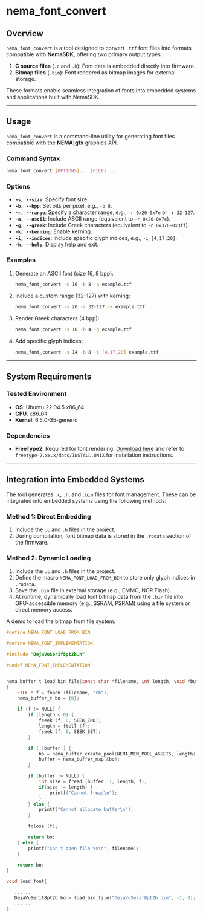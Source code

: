 
# nema_font_convert

## Overview
`nema_font_convert` is a tool designed to convert `.ttf` font files into formats compatible with **NemaSDK**, offering two primary output types:
1. **C source files** (`.c` and `.h`): Font data is embedded directly into firmware.
2. **Bitmap files** (`.bin`): Font rendered as bitmap images for external storage.

These formats enable seamless integration of fonts into embedded systems and applications built with NemaSDK.

---

## Usage

`nema_font_convert` is a command-line utility for generating font files compatible with the **NEMA|gfx** graphics API.

### Command Syntax
```bash
nema_font_convert [OPTIONS]... [FILE]...
```

### Options
- **`-s, --size`**: Specify font size.
- **`-b, --bpp`**: Set bits per pixel, e.g., `-b 8`.
- **`-r, --range`**: Specify a character range, e.g., `-r 0x20-0x7e` or `-r 32-127`.
- **`-a, --ascii`**: Include ASCII range (equivalent to `-r 0x20-0x7e`).
- **`-g, --greek`**: Include Greek characters (equivalent to `-r 0x370-0x3ff`).
- **`-k, --kerning`**: Enable kerning.
- **`-i, --indices`**: Include specific glyph indices, e.g., `-i [4,17,20]`.
- **`-h, --help`**: Display help and exit.

### Examples
1. Generate an ASCII font (size 16, 8 bpp):
   ```bash
   nema_font_convert -s 16 -b 8 -a example.ttf
   ```
2. Include a custom range (32-127) with kerning:
   ```bash
   nema_font_convert -s 20 -r 32-127 -k example.ttf
   ```
3. Render Greek characters (4 bpp):
   ```bash
   nema_font_convert -s 18 -b 4 -g example.ttf
   ```
4. Add specific glyph indices:
   ```bash
   nema_font_convert -s 14 -b 8 -i [4,17,20] example.ttf
   ```

---

## System Requirements

### Tested Environment
- **OS**: Ubuntu 22.04.5 x86_64  
- **CPU**: x86_64  
- **Kernel**: 6.5.0-35-generic  

### Dependencies
- **FreeType2**: Required for font rendering. [Download here](https://sourceforge.net/projects/freetype/files/) and refer to `freetype-2.xx.x/docs/INSTALL.UNIX` for installation instructions.

---

## Integration into Embedded Systems

The tool generates `.c`, `.h`, and `.bin` files for font management. These can be integrated into embedded systems using the following methods:

### Method 1: Direct Embedding
1. Include the `.c` and `.h` files in the project.
2. During compilation, font bitmap data is stored in the `.rodata` section of the firmware.

### Method 2: Dynamic Loading
1. Include the `.c` and `.h` files in the project.
2. Define the macro `NEMA_FONT_LOAD_FROM_BIN` to store only glyph indices in `.rodata`.
3. Save the `.bin` file in external storage (e.g., EMMC, NOR Flash).
4. At runtime, dynamically load font bitmap data from the `.bin` file into GPU-accessible memory (e.g., SSRAM, PSRAM) using a file system or direct memory access. 

A demo to load the bitmap from file system:
```c
#define NEMA_FONT_LOAD_FROM_BIN

#define NEMA_FONT_IMPLEMENTATION

#include "DejaVuSerif8pt2b.h"

#undef NEMA_FONT_IMPLEMENTATION


nema_buffer_t load_bin_file(const char *filename, int length, void *buffer)
{
    FILE * f = fopen (filename, "rb");
    nema_buffer_t bo = {0};

    if (f != NULL) {
        if (length < 0) {
            fseek (f, 0, SEEK_END);
            length = ftell (f);
            fseek (f, 0, SEEK_SET);
        }

        if ( !buffer ) {
            bo = nema_buffer_create_pool(NEMA_MEM_POOL_ASSETS, length);
            buffer = nema_buffer_map(&bo); 
        }

        if (buffer != NULL) {
            int size = fread (buffer, 1, length, f);
            if(size != length) {
                printf("Cannot fread\n");
            }
        } else {
            printf("Cannot allocate buffer\n");
        }

        fclose (f);

        return bo;
    } else {
        printf("Can't open file %s\n", filename);
    }

    return bo;
}

void load_font{

   ......
   DejaVuSerif8pt2b.bo = load_bin_file("DejaVuSerif8pt2b.bin", -1, 0);
   ......
}

```


